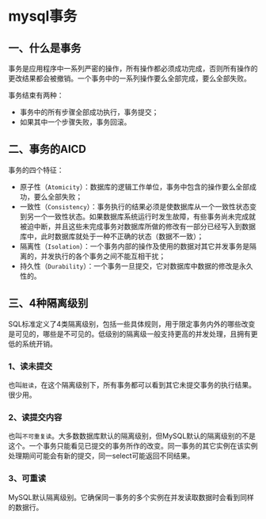 # mysql事务

## 一、什么是事务

事务是应用程序中一系列严密的操作，所有操作都必须成功完成，否则所有操作的更改结果都会被撤销。一个事务中的一系列操作要么全部完成，要么全部失败。

事务结束有两种：

- 事务中的所有步骤全部成功执行，事务提交；
- 如果其中一个步骤失败，事务回滚。

## 二、事务的AICD

事务的四个特征：

- 原子性（`Atomicity`）：数据库的逻辑工作单位，事务中包含的操作要么全部成功，要么全部失败；
- 一致性（`Consistency`）：事务执行的结果必须是使数据库从一个一致性状态变到另一个一致性状态。如果数据库系统运行时发生故障，有些事务尚未完成就被迫中断，并且这些未完成事务对数据库所做的修改有一部分已经写入到数据库中，此时数据库就处于一种不正确的状态（数据不一致）；
- 隔离性（`Isolation`）：一个事务内部的操作及使用的数据对其它并发事务是隔离的，并发执行的各个事务之间不能互相干扰；
- 持久性（`Durability`）：一个事务一旦提交，它对数据库中数据的修改是永久性的。

## 三、4种隔离级别

SQL标准定义了4类隔离级别，包括一些具体规则，用于限定事务内外的哪些改变是可见的，哪些是不可见的。低级别的隔离级一般支持更高的并发处理，且拥有更低的系统开销。

### 1、读未提交

也叫`脏读`，在这个隔离级别下，所有事务都可以看到其它未提交事务的执行结果。很少用。

### 2、读提交内容

也叫`不可重复读`。大多数数据库默认的隔离级别，但MySQL默认的隔离级别的不是这个。一个事务只能看见已提交的事务所作的改变。同一事务的其它实例在该实例处理期间可能会有新的提交，同一select可能返回不同结果。

### 3、可重读

MySQL默认隔离级别。它确保同一事务的多个实例在并发读取数据时会看到同样的数据行。